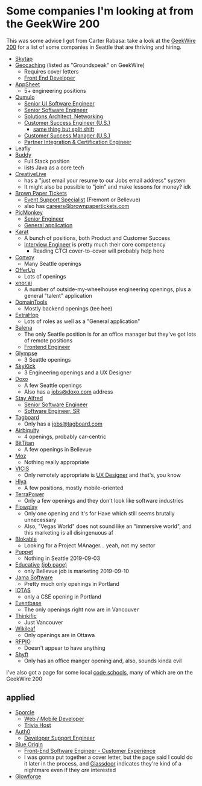 # Some companies I'm looking at from the GeekWire 200

This was some advice I got from Carter Rabasa: take a look at the [GeekWire 200](https://www.geekwire.com/geekwire-200/) for a list of some companies in Seattle that are thriving and hiring.

- [Skytap](https://www.skytap.com/company/careers/opportunities/)
- [Geocaching](https://www.geocaching.com/careers/) (listed as "Groundspeak" on GeekWire)
  - Requires cover letters
  - [Front End Developer](https://hire.withgoogle.com/public/jobs/geocachingcom/view/P_AAAAAAGAADQKl7v-SwKt9D)
- [AppSheet](https://solutions.appsheet.com/careers)
  - 5+ engineering positions
- [Qumulo](https://qumulo.com/company/jobs/)
  - [Senior UI Software Engineer](https://qumulo.com/company/jobs/?gh_jid=1220184)
  - [Senior Software Engineer](https://qumulo.com/company/jobs/?gh_jid=872197)
  - [Solutions Architect, Networking](https://qumulo.com/company/jobs/?gh_jid=1824512)
  - [Customer Success Engineer (U.S.)](https://qumulo.com/company/jobs/?gh_jid=1821996)
    - [same thing but split shift](https://qumulo.com/company/jobs/?gh_jid=1828067)
  - [Customer Success Manager (U.S.)](https://qumulo.com/company/jobs/?gh_jid=1847544)
  - [Partner Integration & Certification Engineer](https://qumulo.com/company/jobs/?gh_jid=1642164)
- Leafly
- [Buddy](https://buddy.com/about/careers/)
  - Full Stack position
  - lists Java as a core tech
- [CreativeLive](https://www.creativelive.com/jobs)
  - has a "just email your resume to our Jobs email address" system
  - It might also be possible to "join" and make lessons for money? idk
- [Brown Paper Tickets](https://www.brownpapertickets.com/about/careers)
  - [Event Support Specialist](https://www.brownpapertickets.com/about/careers/customer-service-representative-5/) (Fremont or Bellevue)
  - also has careers@brownpapertickets.com
- [PicMonkey](https://www.picmonkey.com/jobs)
  - [Senior Engineer](https://picmonkey.bamboohr.com/jobs/view.php?id=43)
  - [General application](https://picmonkey.bamboohr.com/jobs/view.php?id=33)
- [Karat](https://karat.com/careers)
  - A bunch of positions, both Product and Customer Success
  - [Interview Engineer](https://boards.greenhouse.io/karat/jobs/4209954002) is pretty much their core competency
    - Reading CTCI cover-to-cover will probably help here
- [Convoy](https://convoy.com/product-engineering/#open_product_engineering_roles)
  - Many Seattle openings
- [OfferUp](https://about.offerup.com/careers/engineering/)
  - Lots of openings
- [xnor.ai](https://www.xnor.ai/careers)
  - A number of outside-my-wheelhouse engineering openings, plus a general "talent" application
- [DomainTools](https://www.domaintools.com/company/join-our-team/)
  - Mostly backend openings (tee hee)
- [ExtraHop](https://www.extrahop.com/company/careers/engineering/)
  - Lots of roles as well as a "General application"
- [Balena](https://balena.workable.com/)
  - The only Seattle position is for an office manager but they've got lots of remote positions
  - [Frontend Engineer](https://balena.workable.com/j/6505DD1DE8?viewed=true)
- [Glympse](https://glympse.com/careers/)
  - 3 Seattle openings
- [SkyKick](https://www.skykick.com/about/apply/)
  - 3 Engineering openings and a UX Designer
- [Doxo](https://doxo.recruiterbox.com/)
  - A few Seattle openings
  - Also has a jobs@doxo.com address
- [Stay Alfred](https://www.stayalfred.com/company/careers)
  - [Senior Software Engineer](https://stay-alfred.workable.com/j/687B4257EC)
  - [Software Engineer, SR](https://stay-alfred.workable.com/j/B3424EAA82)
- [Tagboard](https://tagboard.com/about)
  - Only has a jobs@tagboard.com
- [Airbiquity](https://workforcenow.adp.com/mascsr/default/mdf/recruitment/recruitment.html?cid=b58fa5c4-1ce7-463d-9edf-236e018a0920)
  - 4 openings, probably car-centric
- [BitTitan](https://www.bittitan.com/our-story/careers/)
  - A few openings in Bellevue
- [Moz](https://moz.com/about/jobs)
  - Nothing really appropriate
- [VICIS](https://info.vicis.com/careers/)
  - Only remotely appropriate is [UX Designer](https://jobs.lever.co/vicis/f1b6c704-6e51-42bc-8f90-66999fe73c93) and that's, you know
- [Hiya](https://hiya.com/careers#open-positions)
  - A few positions, mostly mobile-oriented
- [TerraPower](https://terrapower.com/contact/careers)
  - Only a few openings and they don't look like software industries
- [Flowplay](https://www.flowplay.com/people)
  - Only one opening and it's for Haxe which still seems brutally unnecessary
  - Also, "Vegas World" does not sound like an "immersive world", and this marketing is all disingenuous af
- [Blokable](https://www.blokable.com/getinvolved/#careers)
  - Looking for a Project MAnager... yeah, not my sector
- [Puppet](https://puppet.com/company/careers/jobs)
  - Nothing in Seattle 2019-09-03
- [Educative](https://www.educative.io/) [(job page)](https://angel.co/company/educativeinc/jobs)
  - only Bellevue job is marketing 2019-09-10
- [Jama Software](https://www.jamasoftware.com/company/careers/#jobs)
  - Pretty much only openings in Portland
- [IOTAS](https://www.iotashome.com/work-with-us/)
  - only a CSE opening in Portland
- [Eventbase](https://www.eventbase.com/careers)
  - The only openings right now are in Vancouver
- [Thinkific](https://www.thinkific.com/careers/)
  - Just Vancouver
- [Wikileaf](https://www.wikileaf.com/careers/)
  - Only openings are in Ottawa
- [RFPIO](https://www.rfpio.com/careers/)
  - Doesn't appear to have anything
- [Shyft](https://www.myshyft.com/)
  - Only has an office manger opening and, also, sounds kinda evil

I've also got a page for some local [code schools](bafe7c70-3e5d-4647-8c28-9275d369a585.md), many of which are on the GeekWire 200

## applied

- [Sporcle](https://www.sporcle.com/jobs/)
  - [Web / Mobile Developer](https://sporcle.hirevue.com/signup/5spSQbdsTEZwEKjqUtcnNx/)
  - [Trivia Host](https://www.sporcle.com/jobs/trivia-host/washington)
- [Auth0](https://auth0.com/careers/positions?locations=Bellevue%2C%20Washington)
  - [Developer Support Engineer](https://auth0.com/careers/job/developer-support-engineer:dcf2748c-801f-4c96-a295-beba0f5ce177)
- [Blue Origin](https://blueorigin.wd5.myworkdayjobs.com/BlueOrigin/2/refreshFacet/318c8bb6f553100021d223d9780d30be)
  - [Front-End Software Engineer - Customer Experience](https://blueorigin.wd5.myworkdayjobs.com/en-US/BlueOrigin/job/Kent-WA/Front-end-Software-Engineer---Customer-Experience_R951-1)
  - I was gonna put together a cover letter, but the page said I could do it later in the process, and [Glassdoor](https://www.glassdoor.com/Interview/Blue-Origin-US-Interview-Questions-EI_IE782684.0,11_IL.12,14_IN1_IP4.htm) indicates they're kind of a nightmare even if they *are* interested
- [Glowforge](https://glowforge.com/jobs#jobs-homes-openings)
